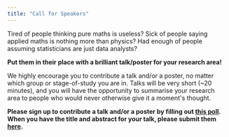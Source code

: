 ```yaml
---
title: "Call for Speakers"
---
```


Tired of people thinking pure maths is useless? Sick of people saying applied maths is nothing more than physics? Had enough of people assuming statisticians are just data analysts? 

**Put them in their place with a brilliant talk/poster for your research area!**

We highly encourage you to contribute a talk and/or a poster, no matter which group or stage-of-study you are in. 
Talks will be very short (~20 minutes), and you will have the opportunity to summarise your research area to people who would never otherwise give it a moment's thought. 

**Please sign up to contribute a talk and/or a poster by filling out [this poll](https://eur03.safelinks.protection.outlook.com/?url=https%3A%2F%2Fforms.office.com%2FPages%2FResponsePage.aspx%3Fid%3DqO3qvR3IzkWGPlIypTW3y8cH16BbCNtBh3zdLxzekOdUNFI2QzQ4VzIyTDFWTzQ1WkZFUkw3M1pWNS4u%26loop%3D1&data=05%7C02%7Cmmyl%40leeds.ac.uk%7C8ccc3581e6fd487076d108dc86d74a47%7Cbdeaeda8c81d45ce863e5232a535b7cb%7C0%7C0%7C638533506426364416%7CUnknown%7CTWFpbGZsb3d8eyJWIjoiMC4wLjAwMDAiLCJQIjoiV2luMzIiLCJBTiI6Ik1haWwiLCJXVCI6Mn0%3D%7C0%7C%7C%7C&sdata=Rt7IgEnpwPUq6io%2FhlqzeBwzNvcVzzIFl6c28NKRQGg%3D&reserved=0). When you have the title and abstract for your talk, please submit them [here](https://forms.office.com/e/W4EsgcWxqh).**
